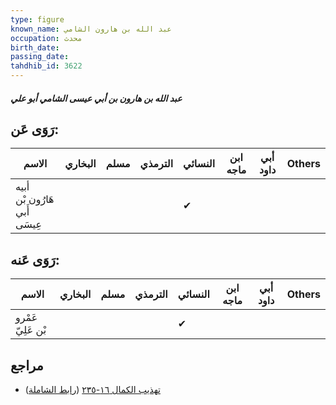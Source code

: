 ```yaml
---
type: figure
known_name: عبد الله بن هارون الشامي
occupation: محدث
birth_date:
passing_date:
tahdhib_id: 3622
---
```

##### عبد الله بن هارون بن أبي عيسى الشامي أبو علي

## رَوَى عَن:
| الاسم                        | البخاري | مسلم | الترمذي | النسائي | ابن ماجه | أبي داود | Others |
| ---------------------------- | ------- | ---- | ------- | ------- | -------- | -------- | ------ |
| أبيه هَارُون بْن أَبي عِيسَى |         |      |         | ✔       |          |          |        |
## رَوَى عَنه:
| الاسم             | البخاري | مسلم | الترمذي | النسائي | ابن ماجه | أبي داود | Others |
| ----------------- | ------- | ---- | ------- | ------- | -------- | -------- | ------ |
| عَمْرو بْن عَلِيّ |         |      |         | ✔       |          |          |        |
## مراجع
- [تهذيب الكمال ١٦-٢٣٥](obsidian://open?vault=Tahdhib-al-Kamal&file=Figures/٣٦٢٢-عبد%20الله%20بن%20هارون%20بن%20أبي%20عيسى%20الشامي%20أبو%20علي) ([رابط الشاملة](https://shamela.ws/book/3722/8228))